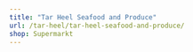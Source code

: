 ```yaml
---
title: "Tar Heel Seafood and Produce"
url: /tar-heel/tar-heel-seafood-and-produce/
shop: Supermarkt
---
```

